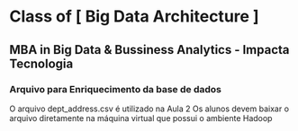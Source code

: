 # Class of [ Big Data Architecture ] 
## MBA in Big Data & Bussiness Analytics - Impacta Tecnologia

### Arquivo para Enriquecimento da base de dados

O arquivo dept_address.csv é utilizado na Aula 2
Os alunos devem baixar o arquivo diretamente na máquina virtual que possui o ambiente Hadoop



